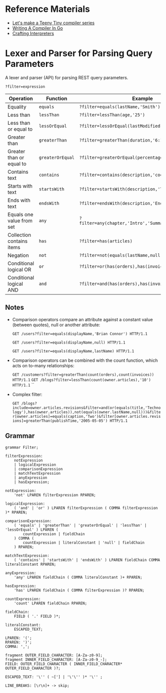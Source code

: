 # Reference Materials
* [Let's make a Teeny Tiny compiler series](https://austinhenley.com/blog/teenytinycompiler1.html)
* [Writing A Compiler In Go](https://compilerbook.com/)
* [Crafting Interpreters](https://craftinginterpreters.com/)

# Lexer and Parser for Parsing Query Parameters

A lexer and parser (API) for parsing REST query parameters.

`?filter=expression`

| Operation                         | 	Function         | Example                                               |
|-----------------------------------|-------------------|-------------------------------------------------------|
| Equality                          | `equals`	           | `?filter=equals(lastName,'Smith')`                      |
| Less than                         | `lessThan`          | 	`?filter=lessThan(age,'25')`                           |
| Less than or equal to             | `lessOrEqual`	      | `?filter=lessOrEqual(lastModified,'2001-01-01')`        |
| Greater than                      | `greaterThan`       | 	`?filter=greaterThan(duration,'6:12:14')`              |
| Greater than or equal to	         | `greaterOrEqual`	   | `?filter=greaterOrEqual(percentage,'33.33')`            
| Contains text                     | `contains`          | 	`?filter=contains(description,'cooking')`              |
| Starts with text                  | `startsWith`	       | `?filter=startsWith(description,'The')`                 
| Ends with                 text    | `endsWith`          | 		`?filter=endsWith(description,'End')`                 |
| Equals one   value       from set | `any`               | 		`?filter=any(chapter,'Intro','Summary','Conclusion')` |
| Collection contains  items        | `has`               | 		`?filter=has(articles)`                               |
| Negation                          | `not`             	 | `?filter=not(equals(lastName,null))`                    |
| Conditional logical OR            | `or`                | `?filter=or(has(orders),has(invoices))`                 |
| Conditional logical AND           | `and`               | 		`?filter=and(has(orders),has(invoices))`              |

## Notes 
* Comparison operators compare an attribute against a constant value (between quotes), null or another attribute:
  
  `GET /users?filter=equals(displayName,'Brian Connor') HTTP/1.1`

  `GET /users?filter=equals(displayName,null) HTTP/1.1`

  `GET /users?filter=equals(displayName,lastName) HTTP/1.1`
* Comparison operators can be combined with the count function, which acts on to-many relationships:
    
  `GET /customers?filter=greaterThan(count(orders),count(invoices)) HTTP/1.1`
  `GET /blogs?filter=lessThan(count(owner.articles),'10') HTTP/1.1`
  ``
* Complex filter:
  
  `GET /blogs?include=owner.articles.revisions&filter=and(or(equals(title,'Technology'),has(owner.articles)),not(equals(owner.lastName,null)))&filter[owner.articles]=equals(caption,'Two')&filter[owner.articles.revisions]=greaterThan(publishTime,'2005-05-05') HTTP/1.1`  



## Grammar

```
grammar Filter;

filterExpression:
    notExpression
    | logicalExpression
    | comparisonExpression
    | matchTextExpression
    | anyExpression
    | hasExpression;

notExpression:
    'not' LPAREN filterExpression RPAREN;

logicalExpression:
    ( 'and' | 'or' ) LPAREN filterExpression ( COMMA filterExpression )* RPAREN;

comparisonExpression:
    ( 'equals' | 'greaterThan' | 'greaterOrEqual' | 'lessThan' | 'lessOrEqual' ) LPAREN (
        countExpression | fieldChain
    ) COMMA (
        countExpression | literalConstant | 'null' | fieldChain
    ) RPAREN;

matchTextExpression:
    ( 'contains' | 'startsWith' | 'endsWith' ) LPAREN fieldChain COMMA literalConstant RPAREN;

anyExpression:
    'any' LPAREN fieldChain ( COMMA literalConstant )+ RPAREN;

hasExpression:
    'has' LPAREN fieldChain ( COMMA filterExpression )? RPAREN;

countExpression:
    'count' LPAREN fieldChain RPAREN;

fieldChain:
    FIELD ( '.' FIELD )*;

literalConstant:
    ESCAPED_TEXT;

LPAREN: '(';
RPAREN: ')';
COMMA: ',';

fragment OUTER_FIELD_CHARACTER: [A-Za-z0-9];
fragment INNER_FIELD_CHARACTER: [A-Za-z0-9_-];
FIELD: OUTER_FIELD_CHARACTER ( INNER_FIELD_CHARACTER* OUTER_FIELD_CHARACTER )?;

ESCAPED_TEXT: '\'' ( ~['] | '\'\'' )* '\'' ;

LINE_BREAKS: [\r\n]+ -> skip;
```
